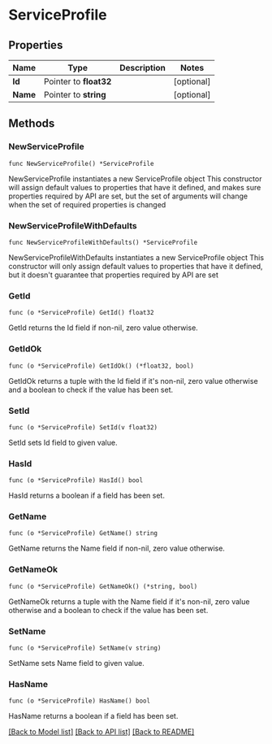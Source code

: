 # ServiceProfile

## Properties

Name | Type | Description | Notes
------------ | ------------- | ------------- | -------------
**Id** | Pointer to **float32** |  | [optional] 
**Name** | Pointer to **string** |  | [optional] 

## Methods

### NewServiceProfile

`func NewServiceProfile() *ServiceProfile`

NewServiceProfile instantiates a new ServiceProfile object
This constructor will assign default values to properties that have it defined,
and makes sure properties required by API are set, but the set of arguments
will change when the set of required properties is changed

### NewServiceProfileWithDefaults

`func NewServiceProfileWithDefaults() *ServiceProfile`

NewServiceProfileWithDefaults instantiates a new ServiceProfile object
This constructor will only assign default values to properties that have it defined,
but it doesn't guarantee that properties required by API are set

### GetId

`func (o *ServiceProfile) GetId() float32`

GetId returns the Id field if non-nil, zero value otherwise.

### GetIdOk

`func (o *ServiceProfile) GetIdOk() (*float32, bool)`

GetIdOk returns a tuple with the Id field if it's non-nil, zero value otherwise
and a boolean to check if the value has been set.

### SetId

`func (o *ServiceProfile) SetId(v float32)`

SetId sets Id field to given value.

### HasId

`func (o *ServiceProfile) HasId() bool`

HasId returns a boolean if a field has been set.

### GetName

`func (o *ServiceProfile) GetName() string`

GetName returns the Name field if non-nil, zero value otherwise.

### GetNameOk

`func (o *ServiceProfile) GetNameOk() (*string, bool)`

GetNameOk returns a tuple with the Name field if it's non-nil, zero value otherwise
and a boolean to check if the value has been set.

### SetName

`func (o *ServiceProfile) SetName(v string)`

SetName sets Name field to given value.

### HasName

`func (o *ServiceProfile) HasName() bool`

HasName returns a boolean if a field has been set.


[[Back to Model list]](../README.md#documentation-for-models) [[Back to API list]](../README.md#documentation-for-api-endpoints) [[Back to README]](../README.md)


